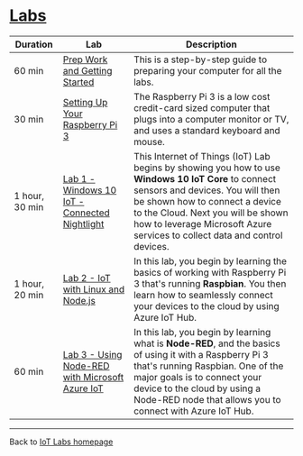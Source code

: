 # [Labs](#labs)

| Duration | Lab | Description |
|---|---|---|
| 60 min | [Prep Work and Getting Started](/content/labs-getting-started.md) | This is a step-by-step guide to preparing your computer for all the labs. |
| 30 min | [Setting Up Your Raspberry Pi 3](/content/labs-setting-up-your-rpi.md) | The Raspberry Pi 3 is a low cost credit-card sized computer that plugs into a computer monitor or TV, and uses a standard keyboard and mouse. |
| 1 hour, 30 min | [Lab 1 - Windows 10 IoT - Connected Nightlight](/content/lab-1-windows-iot.md) | This Internet of Things (IoT) Lab begins by showing you how to use **Windows 10 IoT Core** to connect sensors and devices. You will then be shown how to connect a device to the Cloud. Next you will be shown how to leverage Microsoft Azure services to collect data and control devices. |
| 1 hour, 20 min | [Lab 2 - IoT with Linux and Node.js](/content/lab-2-linux-node-iot.md) | In this lab, you begin by learning the basics of working with Raspberry Pi 3 that's running **Raspbian**. You then learn how to seamlessly connect your devices to the cloud by using Azure IoT Hub. |
| 60 min | [Lab 3 - Using Node-RED with Microsoft Azure IoT](/content/lab-3-linux-iot-node-red.md) | In this lab, you begin by learning what is **Node-RED**, and the basics of using it with a Raspberry Pi 3 that's running Raspbian. One of the major goals is to connect your device to the cloud by using a Node-RED node that allows you to connect with Azure IoT Hub. |

---

Back to [IoT Labs homepage](/readme.md#labs)
